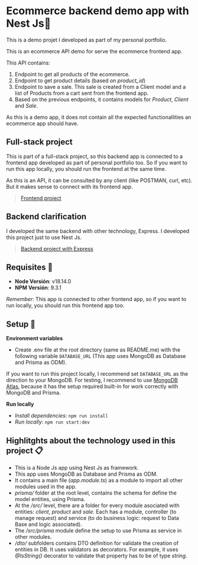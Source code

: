 # Ecommerce backend demo app with Nest Js🚀

This is a demo projet I developed as part of my personal portfolio.

This is an ecommerce API demo for serve the ecommerce frontend app.

This API contains:

1) Endpoint to get all products of the ecommerce.
2) Endpoint to get product details (based on _product_id_)
3) Endpoint to save a sale. This sale is created from a Client model and a list of Products from a cart sent from the frontend app.
4) Based on the previous endpoints, it contains models for _Product_, _Client_ and _Sale_.

As this is a demo app, it does not contain all the expected functionallities an ecommerce app should have.

## Full-stack project

This is part of a full-stack project, so this backend app is connected to a frontend app developed as part of personal portfolio too. So if you want to run this app locally, you should run the frontend at the same time.

As this is an API, it can be consulted by any client (like POSTMAN, curl, etc). But it makes sense to connect with its frontend app.

> [Frontend project](https://github.com/leoBravoRain/ecommerce-frontend)

## Backend clarification

I developed the same backend with other technology, Express. I developed this project just to use Nest Js.

> [Backend project with Express](https://github.com/leoBravoRain/ecommerce-backend)


## Requisites 🔌

- **Node Versión**: v18.14.0
- **NPM Versión**: 9.3.1

_Remember_: This app is connected to other frontend app, so if you want to run locally, you should run this frontend app too.

## Setup 🚀

**Environment variables**
- Create .env file at the root directory (same as README.me) with the following variable `DATABASE_URL` (This app uses MongoDB as Database and Prisma as ODM).

If you want to run this project locally, I recommend set `DATABASE_URL` as the direction to your MongoDB. For testing, I recommend to use [MongoDB Atlas](https://www.mongodb.com/atlas/database), because it has the setup required built-in for work correctly with MongoDB and Prisma.


**Run locally**

- _Install dependencies_: `npm run install`
- _Run locally_: `npm run start:dev`

## Highlitghts about the technology used in this project 📋

 - This is a Node Js app using Nest Js as framework.
 - This app uses MongoDB as Database and Prisma as ODM. 
 - It contains a main file (_app.module.ts_) as a module to import all other modules used in the app.
 - _prisma/_ folder at the root level, contains the schema for define the model entities, using Prisma.
 - At the _/src/_ level, there are a folder for every module asociated with entities: _client_, _product_ and _sale_. Each has a module, controller (to manage request) and service (to do business logic: request to Data Base and logic associated).
- The _/src/prisma_ module define the setup to use Prisma as service in other modules.
- _/dto/_ subfolders contains DTO definition for validate the creation of entities in DB. It uses validators as decorators. For example, it uses _@IsString()_ decorator to validate that property has to be of type _string_.


